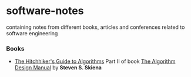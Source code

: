 # software-notes

containing notes from different books, articles and conferences related to software engineering

### Books

- [The Hitchhiker's Guide to Algorithms](books/the-hitchhikers-guide-to-algorithms/the-hitchhikers-guide-to-algorithms.md) Part II of book [The Algorithm Design Manual](https://www.algorist.com/) by **Steven S. Skiena**
